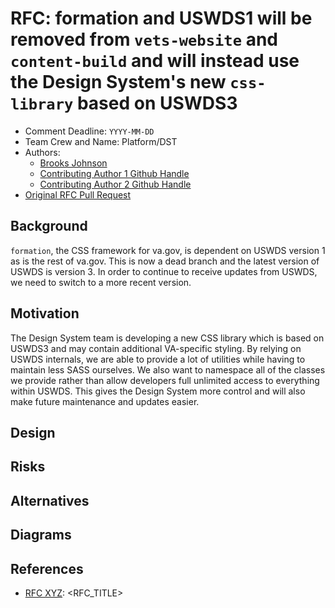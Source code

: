 # RFC: formation and USWDS1 will be removed from `vets-website` and `content-build` and will instead use the Design System's new `css-library` based on USWDS3

<!--
The title is what you want comments on. Use the active voice in a future tense.
Example:
    - The website will be built using the XZY framework
-->

* Comment Deadline: `YYYY-MM-DD`
* Team Crew and Name: Platform/DST
* Authors:
  * [Brooks Johnson](https://github.com/bkjohnson)
  * [Contributing Author 1 Github Handle](https://github.com/ContributingAuthor1Handle)
  * [Contributing Author 2 Github Handle](https://github.com/ContributingAuthor2Handle)
* [Original RFC Pull Request](https://github.com/department-of-veterans-affairs/va.gov-platform-arch/pull/-1)

## Background

`formation`, the CSS framework for va.gov, is dependent on USWDS version 1 as is the rest of va.gov. This is now a dead branch and the latest version of USWDS is version 3.
In order to continue to receive updates from USWDS, we need to switch to a more recent version.

## Motivation

The Design System team is developing a new CSS library which is based on USWDS3 and may contain additional VA-specific styling.
By relying on USWDS internals, we are able to provide a lot of utilities while having to maintain less SASS ourselves.
We also want to namespace all of the classes we provide rather than allow developers full unlimited access to everything within USWDS.
This gives the Design System more control and will also make future maintenance and updates easier.

## Design

<!--
Explain the proposed design in enough detail so that a team member will fully understand the implementation. Include a diagram (in the `images` dir) as needed to convey your plans. Use active voice, present tense, and decisive language.
-->
## Risks

<!--
List the risks of this approach

* There are always risks. What are the risks of this solution?
* These are the things people will bring up in opposition to your idea or plans. Acknowledge them.
-->

## Alternatives

<!--
List the alternative approaches

* There are always alternatives. What other alternative solutions were considered? Not considered?
* What are their strengths, weaknesses, risks? Why weren’t they chosen?
* Do not allow bias of a solution to show in this section, ensure each alternative has been considering seriously or do not list it in this section
-->

## Diagrams

<!--
Try to visually represent the proposal using a [diagram](https://docs.github.com/en/get-started/writing-on-github/working-with-advanced-formatting/creating-diagrams). [Live editor](https://mermaid.live/)

-->

## References

<!--
This section /may/ be eliminated if it is not applicable.
When linking to other documents in this repository, ensure to link to their state at a particular commit (hence the usage of .../blob/<FULL_COMMIT_HASH>/...) as opposed to their current state (i.e. 'currently in main').
-->

* [RFC XYZ](https://github.com/department-of-veterans-affairs/va.gov-platform-arch/blob/<FULL_COMMIT_HASH>/rfc/<FILENAME>.md): <RFC_TITLE>
